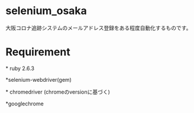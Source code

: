 # selenium_osaka

 

大阪コロナ追跡システムのメールアドレス登録をある程度自動化するものです。 

 

 

# Requirement



\* ruby 2.6.3

*selenium-webdriver(gem)

\* chromedriver (chromeのversionに基づく)

*googlechrome